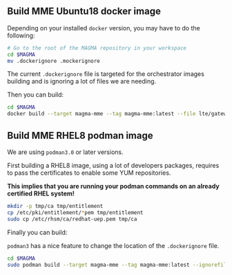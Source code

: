 ## Build MME Ubuntu18 docker image

Depending on your installed `docker` version, you may have to do the following:

```bash
# Go to the root of the MAGMA repository in your workspace
cd $MAGMA
mv .dockerignore .mockerignore
```

The current `.dockerignore` file is targeted for the orchestrator images building
and is ignoring a lot of files we are needing.

Then you can build:

```bash
cd $MAGMA 
docker build --target magma-mme --tag magma-mme:latest --file lte/gateway/docker/mme/Dockerfile.ubuntu18.04  .
```

## Build MME RHEL8 podman image

We are using `podman3.0` or later versions.

First building a RHEL8 image, using a lot of developers packages, requires to pass the certificates to enable some YUM repositories.

**This implies that you are running your podman commands on an already certified RHEL system!**

```bash
mkdir -p tmp/ca tmp/entitlement
cp /etc/pki/entitlement/*pem tmp/entitlement
sudo cp /etc/rhsm/ca/redhat-uep.pem tmp/ca
```

Finally you can build:

`podman3` has a nice feature to change the location of the `.dockerignore` file.

```bash
cd $MAGMA
sudo podman build --target magma-mme --tag magma-mme:latest --ignorefile lte/gateway/docker/mme/.dockerignore --file lte/gateway/docker/mme/Dockerfile.rhel8 .
```

